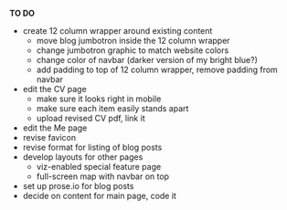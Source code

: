 **TO DO**

- create 12 column wrapper around existing content
  - move blog jumbotron inside the 12 column wrapper
  - change jumbotron graphic to match website colors
  - change color of navbar (darker version of my bright blue?)
  - add padding to top of 12 column wrapper, remove padding from navbar
- edit the CV page
  - make sure it looks right in mobile
  - make sure each item easily stands apart
  - upload revised CV pdf, link it
- edit the Me page
- revise favicon
- revise format for listing of blog posts
- develop layouts for other pages
  - viz-enabled special feature page
  - full-screen map with navbar on top
- set up prose.io for blog posts
- decide on content for main page, code it
